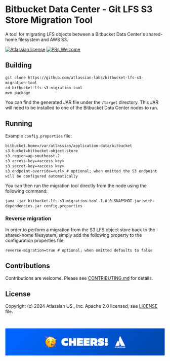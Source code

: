 # Bitbucket Data Center - Git LFS S3 Store Migration Tool

A tool for migrating LFS objects between a Bitbucket Data Center's shared-home filesystem and AWS S3.

[![Atlassian license](https://img.shields.io/badge/license-Apache%202.0-blue.svg?style=flat-square)](LICENSE) [![PRs Welcome](https://img.shields.io/badge/PRs-welcome-brightgreen.svg?style=flat-square)](CONTRIBUTING.md)

## Building

```
git clone https://github.com/atlassian-labs/bitbucket-lfs-s3-migration-tool
cd bitbucket-lfs-s3-migration-tool
mvn package
```
You can find the generated JAR file under the `/target` directory. This JAR will need to be installed to one
of the Bitbucket Data Center nodes to run.

## Running

Example `config.properties` file:

```
bitbucket.home=/var/atlassian/application-data/bitbucket
s3.bucket=bitbucket-object-store
s3.region=ap-southeast-2
s3.access-key=<access key>
s3.secret-key=<access key>
s3.endpoint-override=<url> # optional; when omitted the S3 endpoint will be configured automatically
```
You can then run the migration tool directly from the node using the following command:

```
java -jar bitbucket-lfs-s3-migration-tool-1.0.0-SNAPSHOT-jar-with-dependencies.jar config.properties
```

### Reverse migration

In order to perform a migration from the S3 LFS object store back to the shared-home filesystem, simply add the
following property to the configuration properties file:

```
reverse-migration=true # optional; when omitted defaults to false
```

## Contributions

Contributions are welcome. Please see [CONTRIBUTING.md](CONTRIBUTING.md) for details.

## License

Copyright (c) 2024 Atlassian US., Inc.
Apache 2.0 licensed, see [LICENSE](LICENSE) file.

<br/>

[![With â¤ï¸ from Atlassian](https://raw.githubusercontent.com/atlassian-internal/oss-assets/master/banner-cheers.png)](https://www.atlassian.com)